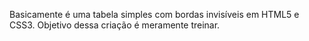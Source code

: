 Basicamente é uma tabela simples com bordas invisíveis em HTML5 e CSS3. Objetivo dessa criação é meramente treinar.

 
